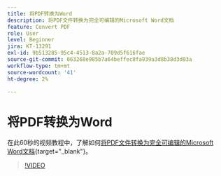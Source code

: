 ```yaml
---
title: 将PDF转换为Word
description: 将PDF文件转换为完全可编辑的Microsoft Word文档
feature: Convert PDF
role: User
level: Beginner
jira: KT-13291
exl-id: 9b513285-95c4-4513-8a2a-709d5f616fae
source-git-commit: 063268e985b7a64beffec8fa939a3d8b38d3d03a
workflow-type: tm+mt
source-wordcount: '41'
ht-degree: 2%

---
```


# 将PDF转换为Word

在此60秒的视频教程中，了解如何[将PDF文件转换为完全可编辑的Microsoft Word文档](https://www.adobe.com/acrobat/online/pdf-to-word.html){target="_blank"}。

>[!VIDEO](https://video.tv.adobe.com/v/3428843?quality=12&learn=on&hidetitle=true&captions=chi_hans)
